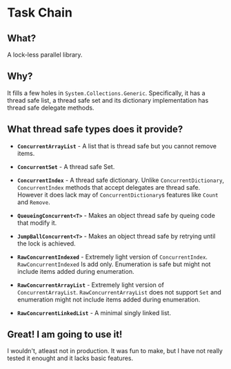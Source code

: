 # Task Chain

## What?

A lock-less parallel library.

## Why?

It fills a few holes in `System.Collections.Generic`. Specifically, it has a thread safe list, a thread safe set and its dictionary implementation has thread safe delegate methods.

## What thread safe types does it provide?

* **`ConcurrentArrayList`** - A list that is thread safe but you cannot remove items. 

* **`ConcurrentSet`** - A thread safe Set.

* **`ConcurrentIndex`** - A thread safe dictionary. Unlike `ConcurrentDictionary`, `ConcurrentIndex` methods that accept delegates are thread safe. However it does lack may of `ConcurrentDictionary`s features like `Count` and `Remove`.

* **`QueueingConcurrent<T>`** - Makes an object thread safe by queing code that modify it.

* **`JumpBallConcurrent<T>`** - Makes an object thread safe by retrying until the lock is achieved.

* **`RawConcurrentIndexed`** - Extremely light version of `ConcurrentIndex`. `RawConcurrentIndexed` Is add only. 
Enumeration is safe but might not include items added during enumeration.

* **`RawConcurrentArrayList`** - Extremely light version of `ConcurrentArrayList`. `RawConcurrentArrayList` does not support `Set` and 
enumeration might not include items added during enumeration.

* **`RawConcurrentLinkedList`** - A minimal singly linked list. 

## Great! I am going to use it!

I wouldn't, atleast not in production. It was fun to make, but I have not really tested it enought and it lacks basic features.

